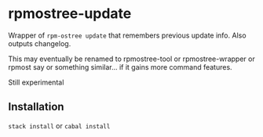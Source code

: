 # rpmostree-update

Wrapper of `rpm-ostree update` that remembers previous update info.
Also outputs changelog.

This may eventually be renamed to rpmostree-tool or rpmostree-wrapper or rpmost say or something similar... if it gains more command features.

Still experimental

## Installation

`stack install` or `cabal install`
